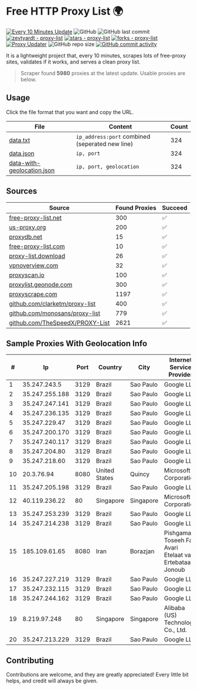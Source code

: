 
# Free HTTP Proxy List 🌍

[![Every 10 Minutes Update](https://github.com/mertguvencli/http-proxy-list/actions/workflows/main.yml/badge.svg?branch=main)](https://github.com/mertguvencli/http-proxy-list/actions/workflows/main.yml)
![GitHub](https://img.shields.io/github/license/mertguvencli/http-proxy-list)
![GitHub last commit](https://img.shields.io/github/last-commit/mertguvencli/http-proxy-list)
[![zevtyardt - proxy-list](https://img.shields.io/static/v1?label=zevtyardt&message=proxy-list&color=blue&logo=github)](https://github.com/zevtyardt/proxy-list "Go to GitHub repo")
[![stars - proxy-list](https://img.shields.io/github/stars/zevtyardt/proxy-list?style=social)](https://github.com/zevtyardt/proxy-list)
[![forks - proxy-list](https://img.shields.io/github/forks/zevtyardt/proxy-list?style=social)](https://github.com/zevtyardt/proxy-list)
[![Proxy Updater](https://github.com/zevtyardt/proxy-list/workflows/Proxy%20Updater/badge.svg)](https://github.com/zevtyardt/proxy-list/actions?query=workflow:"Proxy+Updater")
![GitHub repo size](https://img.shields.io/github/repo-size/zevtyardt/proxy-list)
[![GitHub commit activity](https://img.shields.io/github/commit-activity/m/zevtyardt/proxy-list?logo=commits)](https://github.com/zevtyardt/proxy-list/commits/main)

It is a lightweight project that, every 10 minutes, scrapes lots of free-proxy sites, validates if it works, and serves a clean proxy list.

> Scraper found **5980** proxies at the latest update. Usable proxies are below.

## Usage

Click the file format that you want and copy the URL.

|File|Content|Count|
|----|-------|-----|
|[data.txt](https://raw.githubusercontent.com/mertguvencli/http-proxy-list/main/proxy-list/data.txt)|`ip_address:port` combined (seperated new line)|324|
|[data.json](https://raw.githubusercontent.com/mertguvencli/http-proxy-list/main/proxy-list/data.json)|`ip, port`|324|
|[data-with-geolocation.json](https://raw.githubusercontent.com/mertguvencli/http-proxy-list/main/proxy-list/data-with-geolocation.json)|`ip, port, geolocation`|324|

## Sources

|Source|Found Proxies|Succeed|
|------|-------------|-------|
|[free-proxy-list.net](https://free-proxy-list.net)|300|✅|
|[us-proxy.org](https://www.us-proxy.org)|200|✅|
|[proxydb.net](http://proxydb.net)|15|✅|
|[free-proxy-list.com](https://free-proxy-list.com/?page=&port=&type%5B%5D=http&type%5B%5D=https&up_time=0&search=Search)|10|✅|
|[proxy-list.download](https://www.proxy-list.download/HTTP)|26|✅|
|[vpnoverview.com](https://vpnoverview.com/privacy/anonymous-browsing/free-proxy-servers)|32|✅|
|[proxyscan.io](https://www.proxyscan.io)|100|✅|
|[proxylist.geonode.com](https://proxylist.geonode.com/api/proxy-list?limit=300&page=1&sort_by=lastChecked&sort_type=desc&protocols=http,https)|300|✅|
|[proxyscrape.com](https://api.proxyscrape.com/v2/?request=displayproxies&protocol=http&timeout=10000&country=all&ssl=all&anonymity=all)|1197|✅|
|[github.com/clarketm/proxy-list](https://raw.githubusercontent.com/clarketm/proxy-list/master/proxy-list-raw.txt)|400|✅|
|[github.com/monosans/proxy-list](https://raw.githubusercontent.com/monosans/proxy-list/main/proxies/http.txt)|779|✅|
|[github.com/TheSpeedX/PROXY-List](https://raw.githubusercontent.com/TheSpeedX/PROXY-List/master/http.txt)|2621|✅|


## Sample Proxies With Geolocation Info

|#|Ip|Port|Country|City|Internet Service Provider|
|-|--|----|-------|----|-------------------------|
|1|35.247.243.5|3129|Brazil|Sao Paulo|Google LLC|
|2|35.247.255.188|3129|Brazil|Sao Paulo|Google LLC|
|3|35.247.247.141|3129|Brazil|Sao Paulo|Google LLC|
|4|35.247.236.135|3129|Brazil|Sao Paulo|Google LLC|
|5|35.247.229.47|3129|Brazil|Sao Paulo|Google LLC|
|6|35.247.200.170|3129|Brazil|Sao Paulo|Google LLC|
|7|35.247.240.117|3129|Brazil|Sao Paulo|Google LLC|
|8|35.247.204.80|3129|Brazil|Sao Paulo|Google LLC|
|9|35.247.218.60|3129|Brazil|Sao Paulo|Google LLC|
|10|20.3.76.94|8080|United States|Quincy|Microsoft Corporation|
|11|35.247.205.198|3129|Brazil|Sao Paulo|Google LLC|
|12|40.119.236.22|80|Singapore|Singapore|Microsoft Corporation|
|13|35.247.253.239|3129|Brazil|Sao Paulo|Google LLC|
|14|35.247.214.238|3129|Brazil|Sao Paulo|Google LLC|
|15|185.109.61.65|8080|Iran|Borazjan|Pishgaman Toseeh Fan Avari Etelaat va Ertebataat Jonoub|
|16|35.247.227.219|3129|Brazil|Sao Paulo|Google LLC|
|17|35.247.232.115|3129|Brazil|Sao Paulo|Google LLC|
|18|35.247.244.162|3129|Brazil|Sao Paulo|Google LLC|
|19|8.219.97.248|80|Singapore|Singapore|Alibaba (US) Technology Co., Ltd.|
|20|35.247.213.229|3129|Brazil|Sao Paulo|Google LLC|



## Contributing

Contributions are welcome, and they are greatly appreciated! Every
little bit helps, and credit will always be given.

